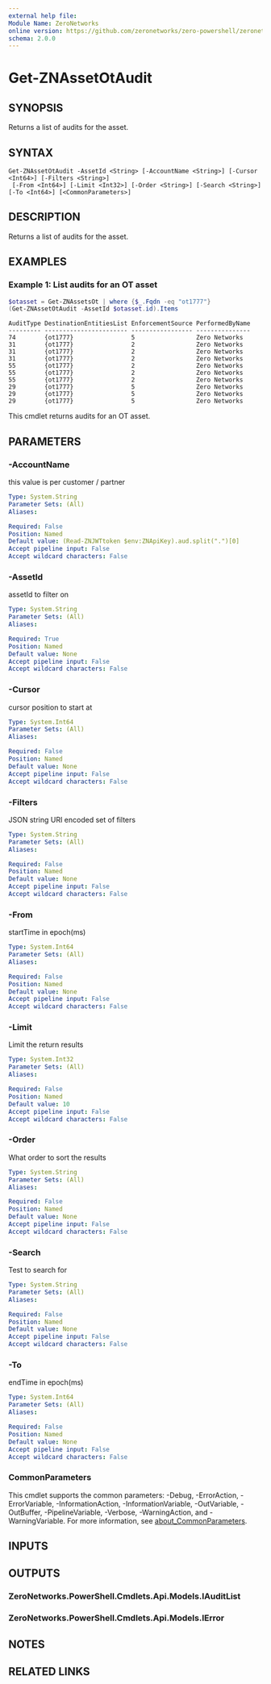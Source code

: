 ```yaml
---
external help file:
Module Name: ZeroNetworks
online version: https://github.com/zeronetworks/zero-powershell/zeronetworks/get-znassetotaudit
schema: 2.0.0
---
```


# Get-ZNAssetOtAudit

## SYNOPSIS
Returns a list of audits for the asset.

## SYNTAX

```
Get-ZNAssetOtAudit -AssetId <String> [-AccountName <String>] [-Cursor <Int64>] [-Filters <String>]
 [-From <Int64>] [-Limit <Int32>] [-Order <String>] [-Search <String>] [-To <Int64>] [<CommonParameters>]
```

## DESCRIPTION
Returns a list of audits for the asset.

## EXAMPLES

### Example 1: List audits for an OT asset
```powershell
$otasset = Get-ZNAssetsOt | where {$_.Fqdn -eq "ot1777"}
(Get-ZNAssetOtAudit -AssetId $otasset.id).Items
```

```output
AuditType DestinationEntitiesList EnforcementSource PerformedByName
--------- ----------------------- ----------------- ---------------
74        {ot1777}                5                 Zero Networks
31        {ot1777}                2                 Zero Networks
31        {ot1777}                2                 Zero Networks
31        {ot1777}                2                 Zero Networks
55        {ot1777}                2                 Zero Networks
55        {ot1777}                2                 Zero Networks
55        {ot1777}                2                 Zero Networks
29        {ot1777}                5                 Zero Networks
29        {ot1777}                5                 Zero Networks
29        {ot1777}                5                 Zero Networks
```

This cmdlet returns audits for an OT asset.

## PARAMETERS

### -AccountName
this value is per customer / partner

```yaml
Type: System.String
Parameter Sets: (All)
Aliases:

Required: False
Position: Named
Default value: (Read-ZNJWTtoken $env:ZNApiKey).aud.split(".")[0]
Accept pipeline input: False
Accept wildcard characters: False
```

### -AssetId
assetId to filter on

```yaml
Type: System.String
Parameter Sets: (All)
Aliases:

Required: True
Position: Named
Default value: None
Accept pipeline input: False
Accept wildcard characters: False
```

### -Cursor
cursor position to start at

```yaml
Type: System.Int64
Parameter Sets: (All)
Aliases:

Required: False
Position: Named
Default value: None
Accept pipeline input: False
Accept wildcard characters: False
```

### -Filters
JSON string URI encoded set of filters

```yaml
Type: System.String
Parameter Sets: (All)
Aliases:

Required: False
Position: Named
Default value: None
Accept pipeline input: False
Accept wildcard characters: False
```

### -From
startTime in epoch(ms)

```yaml
Type: System.Int64
Parameter Sets: (All)
Aliases:

Required: False
Position: Named
Default value: None
Accept pipeline input: False
Accept wildcard characters: False
```

### -Limit
Limit the return results

```yaml
Type: System.Int32
Parameter Sets: (All)
Aliases:

Required: False
Position: Named
Default value: 10
Accept pipeline input: False
Accept wildcard characters: False
```

### -Order
What order to sort the results

```yaml
Type: System.String
Parameter Sets: (All)
Aliases:

Required: False
Position: Named
Default value: None
Accept pipeline input: False
Accept wildcard characters: False
```

### -Search
Test to search for

```yaml
Type: System.String
Parameter Sets: (All)
Aliases:

Required: False
Position: Named
Default value: None
Accept pipeline input: False
Accept wildcard characters: False
```

### -To
endTime in epoch(ms)

```yaml
Type: System.Int64
Parameter Sets: (All)
Aliases:

Required: False
Position: Named
Default value: None
Accept pipeline input: False
Accept wildcard characters: False
```

### CommonParameters
This cmdlet supports the common parameters: -Debug, -ErrorAction, -ErrorVariable, -InformationAction, -InformationVariable, -OutVariable, -OutBuffer, -PipelineVariable, -Verbose, -WarningAction, and -WarningVariable. For more information, see [about_CommonParameters](http://go.microsoft.com/fwlink/?LinkID=113216).

## INPUTS

## OUTPUTS

### ZeroNetworks.PowerShell.Cmdlets.Api.Models.IAuditList

### ZeroNetworks.PowerShell.Cmdlets.Api.Models.IError

## NOTES

## RELATED LINKS

